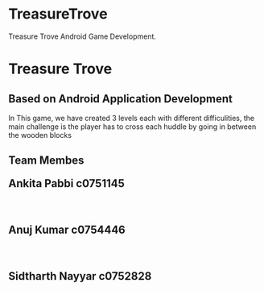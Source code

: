 # TreasureTrove
Treasure Trove Android Game Development. 
<h1>Treasure Trove</h1>
<h2>Based on Android Application Development</h2>
<p>In This game, we have created 3 levels each with different difficulities, 
the main challenge is the player has to cross each huddle by going in between the wooden blocks </p>

<h2>Team Membes</h2r>
<p>Ankita Pabbi c0751145 </p><br>
<p>Anuj Kumar c0754446 </p><br>
<p>Sidtharth Nayyar c0752828 </p>
